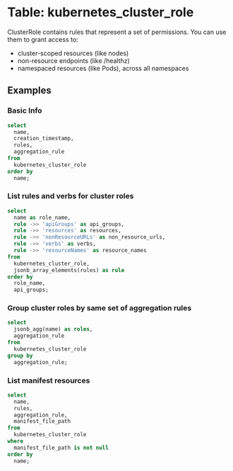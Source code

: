 # Table: kubernetes_cluster_role

ClusterRole contains rules that represent a set of permissions. You can use them to grant access to:

- cluster-scoped resources (like nodes)
- non-resource endpoints (like /healthz)
- namespaced resources (like Pods), across all namespaces

## Examples

### Basic Info

```sql
select
  name,
  creation_timestamp,
  rules,
  aggregation_rule
from
  kubernetes_cluster_role
order by
  name;
```

### List rules and verbs for cluster roles

```sql
select
  name as role_name,
  rule ->> 'apiGroups' as api_groups,
  rule ->> 'resources' as resources,
  rule ->> 'nonResourceURLs' as non_resource_urls,
  rule ->> 'verbs' as verbs,
  rule ->> 'resourceNames' as resource_names
from
  kubernetes_cluster_role,
  jsonb_array_elements(rules) as rule
order by
  role_name,
  api_groups;
```

### Group cluster roles by same set of aggregation rules

```sql
select
  jsonb_agg(name) as roles,
  aggregation_rule
from
  kubernetes_cluster_role
group by
  aggregation_rule;
```

### List manifest resources

```sql
select
  name,
  rules,
  aggregation_rule,
  manifest_file_path
from
  kubernetes_cluster_role
where
  manifest_file_path is not null
order by
  name;
```
